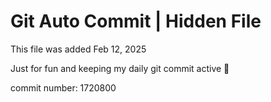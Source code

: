 # Git Auto Commit | Hidden File

This file was added Feb 12, 2025

Just for fun and keeping my daily git commit active 🤪

commit number: 1720800
